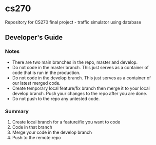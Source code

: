 # cs270
Repository for CS270 final project - traffic simulator using database

## Developer's Guide

### Notes
- There are two main branches in the repo, master and develop.
- Do not code in the master branch. This just serves as a container of code that is run in the production.
- Do not code in the develop branch. This just serves as a container of our latest merged code.
- Create temporary local feature/fix branch then merge it to your local develop branch. Push your changes to the repo after you are done.
- Do not push to the repo any untested code.

### Summary
1. Create local branch for a feature/fix you want to code
2. Code in that branch
3. Merge your code in the develop branch
4. Push to the remote repo
